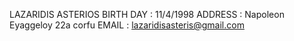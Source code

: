 LAZARIDIS ASTERIOS
BIRTH DAY : 11/4/1998 
ADDRESS : Napoleon Eyaggeloy 22a corfu
EMAIL : lazaridisasteris@gmail.com
